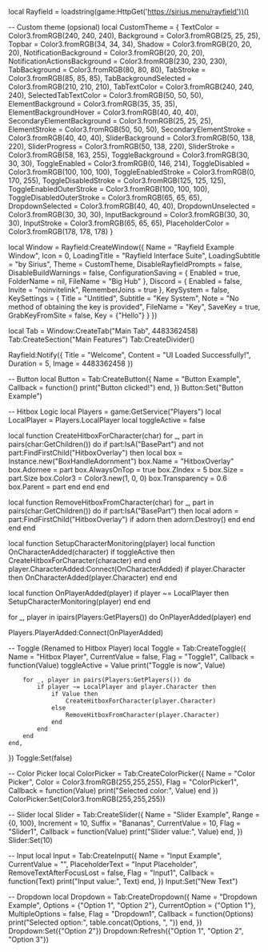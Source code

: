 local Rayfield = loadstring(game:HttpGet('https://sirius.menu/rayfield'))()

-- Custom theme (opsional)
local CustomTheme = {
    TextColor = Color3.fromRGB(240, 240, 240),
    Background = Color3.fromRGB(25, 25, 25),
    Topbar = Color3.fromRGB(34, 34, 34),
    Shadow = Color3.fromRGB(20, 20, 20),
    NotificationBackground = Color3.fromRGB(20, 20, 20),
    NotificationActionsBackground = Color3.fromRGB(230, 230, 230),
    TabBackground = Color3.fromRGB(80, 80, 80),
    TabStroke = Color3.fromRGB(85, 85, 85),
    TabBackgroundSelected = Color3.fromRGB(210, 210, 210),
    TabTextColor = Color3.fromRGB(240, 240, 240),
    SelectedTabTextColor = Color3.fromRGB(50, 50, 50),
    ElementBackground = Color3.fromRGB(35, 35, 35),
    ElementBackgroundHover = Color3.fromRGB(40, 40, 40),
    SecondaryElementBackground = Color3.fromRGB(25, 25, 25),
    ElementStroke = Color3.fromRGB(50, 50, 50),
    SecondaryElementStroke = Color3.fromRGB(40, 40, 40),
    SliderBackground = Color3.fromRGB(50, 138, 220),
    SliderProgress = Color3.fromRGB(50, 138, 220),
    SliderStroke = Color3.fromRGB(58, 163, 255),
    ToggleBackground = Color3.fromRGB(30, 30, 30),
    ToggleEnabled = Color3.fromRGB(0, 146, 214),
    ToggleDisabled = Color3.fromRGB(100, 100, 100),
    ToggleEnabledStroke = Color3.fromRGB(0, 170, 255),
    ToggleDisabledStroke = Color3.fromRGB(125, 125, 125),
    ToggleEnabledOuterStroke = Color3.fromRGB(100, 100, 100),
    ToggleDisabledOuterStroke = Color3.fromRGB(65, 65, 65),
    DropdownSelected = Color3.fromRGB(40, 40, 40),
    DropdownUnselected = Color3.fromRGB(30, 30, 30),
    InputBackground = Color3.fromRGB(30, 30, 30),
    InputStroke = Color3.fromRGB(65, 65, 65),
    PlaceholderColor = Color3.fromRGB(178, 178, 178)
}

local Window = Rayfield:CreateWindow({
    Name = "Rayfield Example Window",
    Icon = 0,
    LoadingTitle = "Rayfield Interface Suite",
    LoadingSubtitle = "by Sirius",
    Theme = CustomTheme,
    DisableRayfieldPrompts = false,
    DisableBuildWarnings = false,
    ConfigurationSaving = {
        Enabled = true,
        FolderName = nil,
        FileName = "Big Hub"
    },
    Discord = {
        Enabled = false,
        Invite = "noinvitelink",
        RememberJoins = true
    },
    KeySystem = false,
    KeySettings = {
        Title = "Untitled",
        Subtitle = "Key System",
        Note = "No method of obtaining the key is provided",
        FileName = "Key",
        SaveKey = true,
        GrabKeyFromSite = false,
        Key = {"Hello"}
    }
})

local Tab = Window:CreateTab("Main Tab", 4483362458)
Tab:CreateSection("Main Features")
Tab:CreateDivider()

Rayfield:Notify({
    Title = "Welcome",
    Content = "UI Loaded Successfully!",
    Duration = 5,
    Image = 4483362458
})

-- Button
local Button = Tab:CreateButton({
    Name = "Button Example",
    Callback = function()
        print("Button clicked!")
    end,
})
Button:Set("Button Example")

-- Hitbox Logic
local Players = game:GetService("Players")
local LocalPlayer = Players.LocalPlayer
local toggleActive = false

local function CreateHitboxForCharacter(char)
    for _, part in pairs(char:GetChildren()) do
        if part:IsA("BasePart") and not part:FindFirstChild("HitboxOverlay") then
            local box = Instance.new("BoxHandleAdornment")
            box.Name = "HitboxOverlay"
            box.Adornee = part
            box.AlwaysOnTop = true
            box.ZIndex = 5
            box.Size = part.Size
            box.Color3 = Color3.new(1, 0, 0)
            box.Transparency = 0.6
            box.Parent = part
        end
    end
end

local function RemoveHitboxFromCharacter(char)
    for _, part in pairs(char:GetChildren()) do
        if part:IsA("BasePart") then
            local adorn = part:FindFirstChild("HitboxOverlay")
            if adorn then
                adorn:Destroy()
            end
        end
    end
end

local function SetupCharacterMonitoring(player)
    local function OnCharacterAdded(character)
        if toggleActive then
            CreateHitboxForCharacter(character)
        end
    end
    player.CharacterAdded:Connect(OnCharacterAdded)
    if player.Character then
        OnCharacterAdded(player.Character)
    end
end

local function OnPlayerAdded(player)
    if player ~= LocalPlayer then
        SetupCharacterMonitoring(player)
    end
end

for _, player in ipairs(Players:GetPlayers()) do
    OnPlayerAdded(player)
end

Players.PlayerAdded:Connect(OnPlayerAdded)

-- Toggle (Renamed to Hitbox Player)
local Toggle = Tab:CreateToggle({
    Name = "Hitbox Player",
    CurrentValue = false,
    Flag = "Toggle1",
    Callback = function(Value)
        toggleActive = Value
        print("Toggle is now", Value)

        for _, player in pairs(Players:GetPlayers()) do
            if player ~= LocalPlayer and player.Character then
                if Value then
                    CreateHitboxForCharacter(player.Character)
                else
                    RemoveHitboxFromCharacter(player.Character)
                end
            end
        end
    end,
})
Toggle:Set(false)

-- Color Picker
local ColorPicker = Tab:CreateColorPicker({
    Name = "Color Picker",
    Color = Color3.fromRGB(255,255,255),
    Flag = "ColorPicker1",
    Callback = function(Value)
        print("Selected color:", Value)
    end
})
ColorPicker:Set(Color3.fromRGB(255,255,255))

-- Slider
local Slider = Tab:CreateSlider({
    Name = "Slider Example",
    Range = {0, 100},
    Increment = 10,
    Suffix = "Bananas",
    CurrentValue = 10,
    Flag = "Slider1",
    Callback = function(Value)
        print("Slider value:", Value)
    end,
})
Slider:Set(10)

-- Input
local Input = Tab:CreateInput({
    Name = "Input Example",
    CurrentValue = "",
    PlaceholderText = "Input Placeholder",
    RemoveTextAfterFocusLost = false,
    Flag = "Input1",
    Callback = function(Text)
        print("Input value:", Text)
    end,
})
Input:Set("New Text")

-- Dropdown
local Dropdown = Tab:CreateDropdown({
    Name = "Dropdown Example",
    Options = {"Option 1", "Option 2"},
    CurrentOption = {"Option 1"},
    MultipleOptions = false,
    Flag = "Dropdown1",
    Callback = function(Options)
        print("Selected option:", table.concat(Options, ", "))
    end,
})
Dropdown:Set({"Option 2"})
Dropdown:Refresh({"Option 1", "Option 2", "Option 3"})

